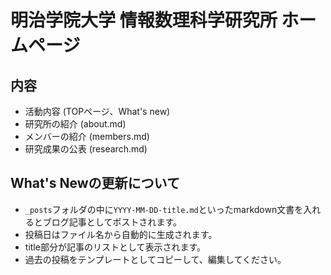 # 明治学院大学 情報数理科学研究所 ホームページ

## 内容
- 活動内容 (TOPページ、What's new)
- 研究所の紹介 (about.md)
- メンバーの紹介 (members.md)
- 研究成果の公表 (research.md)

## What's Newの更新について
- `_posts`フォルダの中に`YYYY-MM-DD-title.md`といったmarkdown文書を入れるとブログ記事としてポストされます。
- 投稿日はファイル名から自動的に生成されます。
- title部分が記事のリストとして表示されます。
- 過去の投稿をテンプレートとしてコピーして、編集してください。

